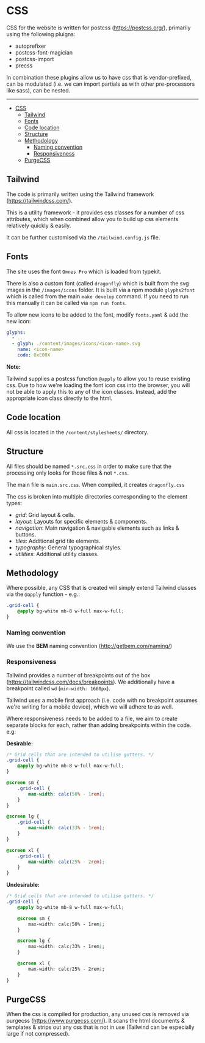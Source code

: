 # CSS

CSS for the website is written for postcss (https://postcss.org/), primarily
using the following pluigns:

+ autoprefixer
+ postcss-font-magician
+ postcss-import
+ precss

In combination these plugins allow us to have css that is vendor-prefixed, can
be modulated (i.e. we can import partials as with other pre-processors like
sass), can be nested.

---

<!-- @import "[TOC]" {cmd="toc" depthFrom=2 depthTo=6 orderedList=false} -->

<!-- code_chunk_output -->

- [CSS](#css)
  - [Tailwind](#tailwind)
  - [Fonts](#fonts)
  - [Code location](#code-location)
  - [Structure](#structure)
  - [Methodology](#methodology)
    - [Naming convention](#naming-convention)
    - [Responsiveness](#responsiveness)
  - [PurgeCSS](#purgecss)

<!-- /code_chunk_output -->

## Tailwind

The code is primarily written using the Tailwind framework (https://tailwindcss.com/).

This is a utility framework - it provides css classes for a number of css
attributes, which when combined allow you to build up css elements relatively
quickly & easily.

It can be further customised via the `/tailwind.config.js` file.

## Fonts

The site uses the font `Omnes Pro` which is loaded from typekit.

There is also a custom font (called `dragonfly`) which is built from the svg
images in the `/images/icons` folder. It is built via a npm module `glyphs2font`
which is called from the main `make develop` command. If you need to run this
manually it can be called via `npm run fonts`.

To allow new icons to be added to the font, modify `fonts.yaml` & add the new
icon:

```yaml
glyphs:
  - ...
  - glyph: ./content/images/icons/<icon-name>.svg
    name: <icon-name>
    code: 0xE00X
```

**Note:**

Tailwind supplies a postcss function `@apply` to allow you to reuse existing
css. Due to how we're loading the font icon css into the browser, you will not
be able to apply this to any of the icon classes. Instead, add the appropriate
icon class directly to the html.

## Code location

All css is located in the `/content/stylesheets/` directory.

## Structure

All files should be named `*.src.css` in order to make sure that the processing
only looks for those files & not `*.css`.

The main file is `main.src.css`. When compiled, it creates `dragonfly.css`

The css is broken into multiple directories corresponding to the element types:

+ _grid_: Grid layout & cells.
+ _layout_: Layouts for specific elements & components.
+ _navigation_: Main navigation & navigable elements such as links & buttons.
+ _tiles_: Additional grid tile elements.
+ _typography_: General typographical styles.
+ _utilities_: Additional utility classes.

## Methodology

Where possible, any CSS that is created will simply extend Tailwind classes via
the `@apply` function - e.g.:

```css
.grid-cell {
    @apply bg-white mb-8 w-full max-w-full;
}
```

### Naming convention

We use the **BEM** naming convention (http://getbem.com/naming/)

### Responsiveness

Tailwind provides a number of breakpoints out of the box (https://tailwindcss.com/docs/breakpoints).
We additionally have a breakpoint called `wd` (`min-width: 1660px`).

Tailwind uses a mobile first approach (i.e. code with no breakpoint assumes
we're writing for a mobile device), which we will adhere to as well.

Where responsiveness needs to be added to a file, we aim to create separate
blocks for each, rather than adding breakpoints within the code. e.g:

**Desirable:**

```css
/* Grid cells that are intended to utilise gutters. */
.grid-cell {
    @apply bg-white mb-8 w-full max-w-full;
}

@screen sm {
    .grid-cell {
        max-width: calc(50% - 1rem);
    }
}

@screen lg {
    .grid-cell {
        max-width: calc(33% - 1rem);
    }
}

@screen xl {
    .grid-cell {
        max-width: calc(25% - 2rem);
    }
}
```

**Undesirable:**

```css
/* Grid cells that are intended to utilise gutters. */
.grid-cell {
    @apply bg-white mb-8 w-full max-w-full;

    @screen sm {
        max-width: calc(50% - 1rem);
    }

    @screen lg {
        max-width: calc(33% - 1rem);
    }

    @screen xl {
        max-width: calc(25% - 2rem);
    }
}
```

## PurgeCSS

When the css is compiled for production, any unused css is removed via purgecss
(https://www.purgecss.com/). It scans the html documents & templates & strips
out any css that is not in use (Tailwind can be especially large if not
compressed).
